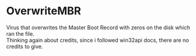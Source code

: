 # OverwriteMBR
Virus that overwrites the Master Boot Record with zeros on the disk which ran the file.  
Thinking again about credits, since i followed win32api docs, there are no credits to give.

